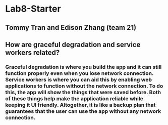 # Lab8-Starter
## Tommy Tran and Edison Zhang (team 21)
## How are graceful degradation and service workers related?
### Graceful degradation is where you build the app and it can still function properly even when you lose network connection. Service workers is where you can aid this by enabling web applications to function without the network connection. To do this, the app will show the things that were saved before. Both of these things help make the application reliable while keeping it UI friendly. Altogether, it is like a backup plan that guarantees that the user can use the app without any network connection.